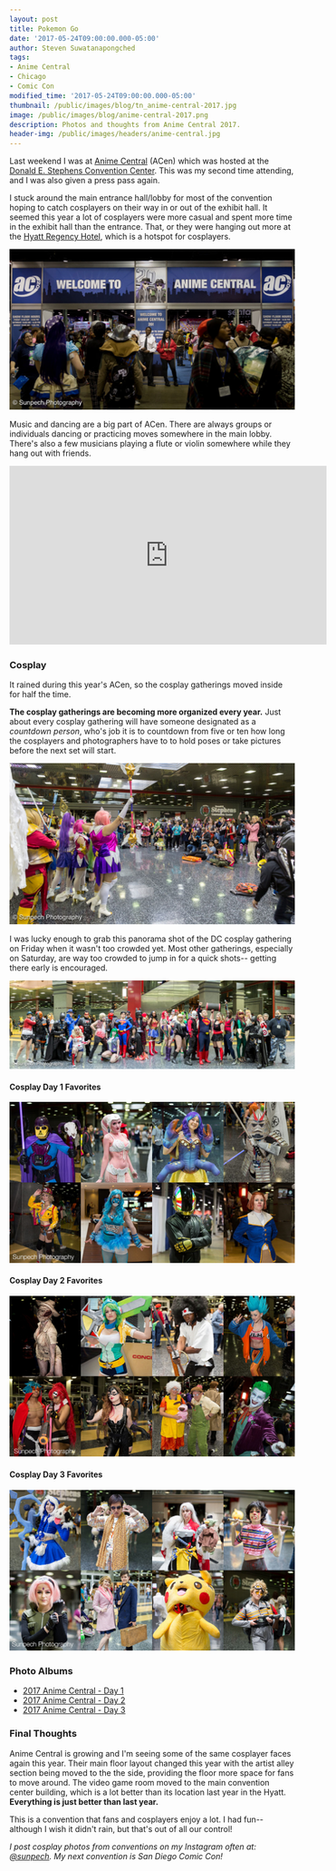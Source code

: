 ```yaml
---
layout: post
title: Pokemon Go
date: '2017-05-24T09:00:00.000-05:00'
author: Steven Suwatanapongched
tags:
- Anime Central
- Chicago
- Comic Con
modified_time: '2017-05-24T09:00:00.000-05:00'
thumbnail: /public/images/blog/tn_anime-central-2017.jpg
image: /public/images/blog/anime-central-2017.png
description: Photos and thoughts from Anime Central 2017.
header-img: /public/images/headers/anime-central.jpg
---
```


Last weekend I was at [Anime Central](https://www.acen.org) (ACen) which was hosted at the [Donald E. Stephens Convention Center](http://www.rosemont.com/desconvention/). This was my second time attending, and I was also given a press pass again.

I stuck around the main entrance hall/lobby for most of the convention hoping to catch cosplayers on their way in or out of the exhibit hall. It seemed this year a lot of cosplayers were more casual and spent more time in the exhibit hall than the entrance. That, or they were hanging out more at the [Hyatt Regency Hotel](https://ohare.regency.hyatt.com), which is a hotspot for cosplayers.

![Anime Central Entrance](/public/images/blog/2017-anime-central-entrance.jpg)

Music and dancing are a big part of ACen. There are always groups or individuals dancing or practicing moves somewhere in the main lobby. There's also a few musicians playing a flute or violin somewhere while they hang out with friends.

<div class="video-container">
<iframe width="560" height="315" src="https://www.youtube.com/embed/6U0hzCWdMhs?rel=0" frameborder="0" allowfullscreen></iframe>
</div>

### Cosplay

It rained during this year's ACen, so the cosplay gatherings moved inside for half the time.

**The cosplay gatherings are becoming more organized every year.** Just about every cosplay gathering will have someone designated as a *countdown person*, who's job it is to countdown from five or ten how long the cosplayers and photographers have to to hold poses or take pictures before the next set will start.

![Cosplay Gatherings](/public/images/blog/2017-anime-central-cosplay-gathering.jpg)

I was lucky enough to grab this panorama shot of the DC cosplay gathering on Friday when it wasn't too crowded yet. Most other gatherings, especially on Saturday, are way too crowded to jump in for a quick shots-- getting there early is encouraged.

![DC Cosplay group panorama](/public/images/blog/2017-anime-central-dc-cosplay-group-pano.jpg)


#### Cosplay Day 1 Favorites

![2017 Anime Central Day 1 Cosplay Collage](/public/images/blog/2017-anime-central-day-1-cosplay-collage.jpg)

#### Cosplay Day 2 Favorites

![2017 Anime Central Day 2 Cosplay Collage](/public/images/blog/2017-anime-central-day-2-cosplay-collage.jpg)

#### Cosplay Day 3 Favorites

![2017 Anime Central Day 3 Cosplay Collage](/public/images/blog/2017-anime-central-day-3-cosplay-collage.jpg)

### Photo Albums

* [2017 Anime Central - Day 1](https://www.facebook.com/pg/SunpechPhotography/photos/?tab=album&album_id=1424057307659289)
* [2017 Anime Central - Day 2](https://www.facebook.com/pg/SunpechPhotography/photos/?tab=album&album_id=1424064670991886)
* [2017 Anime Central - Day 3](https://www.facebook.com/pg/SunpechPhotography/photos/?tab=album&album_id=1424070400991313)

### Final Thoughts

Anime Central is growing and I'm seeing some of the same cosplayer faces again this year. Their main floor layout changed this year with the artist alley section being moved to the the side, providing the floor more space for fans to move around. The video game room moved to the main convention center building, which is a lot better than its location last year in the Hyatt. **Everything is just better than last year.**

This is a convention that fans and cosplayers enjoy a lot. I had fun-- although I wish it didn't rain, but that's out of all our control!

*I post cosplay photos from conventions on my Instagram often at: [@sunpech](https://www.instagram.com/sunpech/). My next convention is San Diego Comic Con!*
